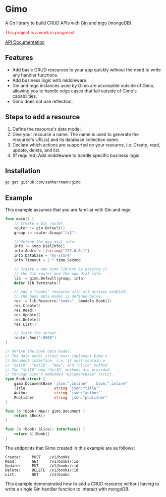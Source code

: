 # Gimo
A Go library to build CRUD APIs with [Gin](https://github.com/gin-gonic/gin) and [mgo](https://github.com/go-mgo/mgo/tree/v2) (mongoDB).

<span style="color: red">This project is a work in progress!</span>

[API Documentation](https://godoc.org/github.com/samherrmann/gimo)

## Features
* Add basic CRUD resources to your app quickly without the need to write any handler functions.
* Add business logic with middleware.
* Gin and mgo instances used by Gimo are accessible outside of Gimo, allowing you to handle edge cases that fall outside of Gimo's capabilities.
* Gimo does not use reflection.

## Steps to add a resource
1. Define the resource's data model.
2. Give your resource a name. The name is used to generate the resource's URL(s) and its database collection name.
3. Declare which actions are supported on your resource, i.e. Create, read, update, delete, and list.
4. (If required) Add middleware to handle specific business logic.

## Installation
```sh
go get github.com/samherrmann/gimo
```

## Example

This example assumes that you are familiar with Gin and mgo.

```go
func main() {
    // Create a Gin router.
    router := gin.Default()
    group := router.Group("/v1")

    // Define the mgo dial info.
    info := &mgo.DialInfo{}
    info.Addrs = []string{"127.0.0.1"}
    info.Database = "my-store"
    info.Timeout = 2 * time.Second

    // Create a new Gimo library by passing it
    // the Gin router and the mgo dial info.
    lib := gimo.Default(group, info)
    defer lib.Terminate()

    // Add a "books" resource with all actions enabled.
    // The book data model is defined below.
    res := lib.Resource("books", &models.Book{})
    res.Create()
    res.Read()
    res.Update()
    res.Delete()
    res.List()

    // Start the server.
    router.Run(":8080")
}

// Define the book data model.
// The data model struct must implement Gimo's
// Document interface, i.e. it must contain a 
// "SetID", "GetID", "New", and "Slice" method.
// The "SetID" and "GetID" methods are provided 
// through Gimo's embedded "DocumentBase" struct.
type Book struct {
    gimo.DocumentBase `json:",inline"    bson:",inline"`
    Title             string `json:"title"`
    Author            string `json:"author"`
    Publisher         string `json:"publisher"`
}

func (b *Book) New() gimo.Document {
    return &Book{}
}

func (b *Book) Slice() interface{} {
    return &[]Book{}
}
```

The endpoints that Gimo created in this example are as follows:

    Create:     POST    /v1/books
    Read:       GET     /v1/books/:id
    Update:     PUT     /v1/books/:id
    Delete:     DELETE  /v1/books/:id
    List:       GET     /v1/books

This example demonstrated how to add a CRUD resource without having to write a single Gin handler function to interact with mongoDB.